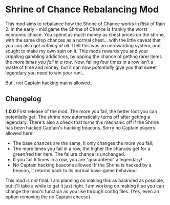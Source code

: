 # Shrine of Chance Rebalancing Mod

This mod aims to rebalance how the Shrine of Chance works in Risk of Rain 2. 
In the early - mid game the Shrine of Chance is frankly the worst economic choice. You spend as much money as chest prices on the shrine, with the same drop chances as a normal chest... with the little caveat that you can also get *nothing at all*. I felt this was an unrewarding system, and sought to make my own spin on it. This mods rewards you and your crippling gambling addictions, by upping the chance of getting rarer items the *more times you fail in a row*. Now, failing four times in a row isn't a waste of time and money, but it can now *potentially* give you that sweet legendary you need to win your run!.. 

But.. not Captain hacking mains allowed.. 

## Changelog

**1.0.0**
First release of the mod. The more you fail, the better loot you can potentially get. The shrine now automatically turns off after getting a legendary. There's also a check that turns this mechanic off if the Shrine has been hacked Captain's hacking beacons. Sorry no Captain players allowed here! 

* The base chances are the same, it only changes the more you fail;
* The more times you fail in a row, the higher the chances get for a green/red tier item. The failure chance is unchanged.
* If you fail 6 times in a row, you are "guaranteed" a legendary!
* No Captain hacking beacons allowed! If the Shrine is hacked by a beacon, it returns back to its normal base-game behaviour. 

This mod is *not* final. I am planning on making this as balanced as possible, but it'll take a while to get it just right. I am working on making it so you can change the mod's function as you like through config files. (Yes, even an option removing the no Captain cheese).
